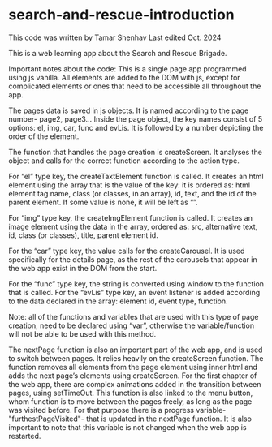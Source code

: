 # search-and-rescue-introduction
This code was written by Tamar Shenhav
Last edited Oct. 2024

This is a web learning app about the Search and Rescue Brigade. 

Important notes about the code:
This is a single page app programmed using js vanilla. 
All elements are added to the DOM with js, except for complicated elements or ones that need to be accessible all throughout the app. 

The pages data is saved in js objects. It is named according to the page number- page2, page3…
Inside the page object, the key names consist of 5 options: el, img, car, func and evLis. 
It is followed by a number depicting the order of the element. 

The function that handles the page creation is createScreen. 
It analyses the object and calls for the correct function according to the action type. 

For “el” type key, the createTaxtElement function is called. 
It creates an html element using the array that is the value of the key: it is ordered as: html element tag name, class (or classes, in an array), id, text, and the id of the parent element. 
If some value is none, it will be left as “”. 

For “img” type key, the createImgElement function is called. 
It creates an image element using the data in the array, ordered as: src, alternative text, id, class (or classes), title, parent element id. 

For the “car” type key, the value calls for the createCarousel. 
It is used specifically for the details page, as the rest of the carousels that appear in the web app exist in the DOM from the start. 

For the “func” type key, the string is converted using window to the function that is called.
For the “evLis” type key, an event listener is added according to the data declared in the array: element id, event type, function. 

Note: all of the functions and variables that are used with this type of page creation, need to be declared using “var”, otherwise the variable/function will not be able to be used with this method. 

The nextPage function is also an important part of the web app, and is used to switch between pages. 
It relies heavily on the createScreen function.
The function removes all elements from the page element using inner html and adds the next page’s elements using createScreen. 
For the first chapter of the web app, there are complex animations added in the transition between pages, using setTimeOut. 
This function is also linked to the menu button, whom function is to move between the pages freely, as long as the page was visited before. For that purpose there is a progress variable- "furthestPageVisited"- that is updated in the nextPage function. 
It is also important to note that this variable is not changed when the web app is restarted. 
